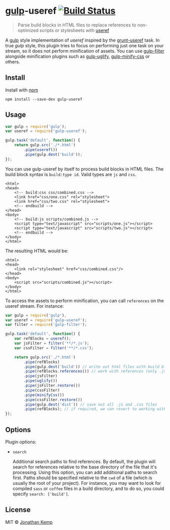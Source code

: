 # [gulp](https://github.com/wearefractal/gulp)-useref [![Build Status](https://travis-ci.org/jonkemp/gulp-useref.png?branch=master)](https://travis-ci.org/jonkemp/gulp-useref)

> Parse build blocks in HTML files to replace references to non-optimized scripts or stylesheets with [useref](https://github.com/digisfera/useref)

A [gulp](https://github.com/wearefractal/gulp) style implementation of _useref_ inspired by the [grunt-useref](https://github.com/pajtai/grunt-useref) task. In true _gulp_ style, this plugin tries to focus on performing just one task on your stream, so  it does not perform minification of assets. You can use [gulp-filter](https://github.com/sindresorhus/gulp-filter) alongside minification plugins such as [gulp-uglify](https://github.com/terinjokes/gulp-uglify), [gulp-minify-css](https://github.com/jonathanepollack/gulp-minify-css) or others.


## Install

Install with [npm](https://npmjs.org/package/gulp-useref)

```
npm install --save-dev gulp-useref
```


## Usage

```js
var gulp = require('gulp');
var useref = require('gulp-useref');

gulp.task('default', function() {
	return gulp.src('./*.html')
        .pipe(useref())
        .pipe(gulp.dest('build'));
});
```

You can use gulp-useref by itself to process build blocks in HTML files. The build block syntax is `build:type id`. Valid types are `js` and `css`.

    <html>
    <head>
        <!-- build:css css/combined.css -->
        <link href="css/one.css" rel="stylesheet">
        <link href="css/two.css" rel="stylesheet">
        <!-- endbuild -->
    </head>
    <body>
        <!-- build:js scripts/combined.js -->
        <script type="text/javascript" src="scripts/one.js"></script>
        <script type="text/javascript" src="scripts/two.js"></script>
        <!-- endbuild -->
    </body>
    </html>


The resulting HTML would be:

    <html>
    <head>
        <link rel="stylesheet" href="css/combined.css"/>
    </head>
    <body>
        <script src="scripts/combined.js"></script>
    </body>
    </html>


To access the assets to perform minification, you can call `references` on the useref stream. For instance:

```js
var gulp = require('gulp'),
var useref = require('gulp-useref');
var filter = require('gulp-filter');

gulp.task('default', function() {
    var refBlocks = useref();
    var jsFilter = filter('**/*.js');
    var cssFilter = filter('**/*.css');

    return gulp.src('./*.html')
        .pipe(refBlocks)
        .pipe(gulp.dest('build')) // write out html files with build blocks processed
        .pipe(refBlocks.references()) // work with references (only .js and .css files)
        .pipe(jsFilter)
        .pipe(uglify())
        .pipe(jsFilter.restore())
        .pipe(cssFilter)
        .pipe(minifyCss())
        .pipe(cssFilter.restore())
        .pipe(gulp.dest('dist')) // save out all .js and .css files
        .pipe(refBlocks); // if required, we can revert to working with the html files again
});
```

## Options

Plugin options:

- `search`

    Additional search paths to find references. By default, the plugin will search for references relative to
    the base directory of the file that it's processing. Using this option, you can add additional paths to
    search first. Paths should be specified relative to the `cwd` of a file (which is usually the root of your
    project). For instance, you may want to look for compiled `sass` or `coffee` files in a build directory, and
    to do so, you could specify `search: ['build']`.

## License

MIT &copy; [Jonathan Kemp](http://jonkemp.com)
